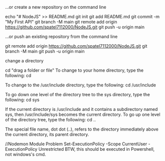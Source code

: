 …or create a new repository on the command line

echo "# NodeJS" >> README.md
git init
git add README.md
git commit -m "My First API"
git branch -M main
git remote add origin https://github.com/spatel7112000/NodeJS.git
git push -u origin main



…or push an existing repository from the command line


git remote add origin https://github.com/spatel7112000/NodeJS.git
git branch -M main
git push -u origin main

change a directory

cd "drag a folder or file"
To change to your home directory, type the following:
cd

To change to the /usr/include directory, type the following:
cd /usr/include

To go down one level of the directory tree to the sys directory, type the following:
cd sys

If the current directory is /usr/include and it contains a subdirectory named sys, then /usr/include/sys becomes the current directory.
To go up one level of the directory tree, type the following:
cd ..

The special file name, dot dot (..), refers to the directory immediately above the current directory, its parent directory.



//Nodemon Module Problem 
Set-ExecutionPolicy -Scope CurrentUser -ExecutionPolicy Unrestricted
BTW, this should be executed in Powershell, not windows's cmd.